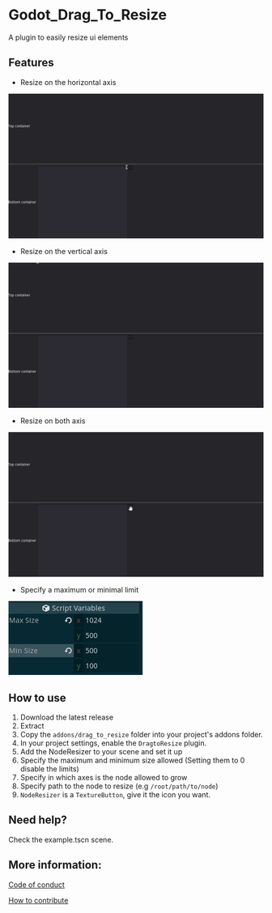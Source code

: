 # Godot_Drag_To_Resize
A plugin to easily resize ui elements

## Features
- Resize on the horizontal axis

![](https://github.com/Lyaaaaaaaaaaaaaaa/Godot_Drag_To_Resize/blob/Master/images/hresize.gif)

- Resize on the vertical axis

![](https://github.com/Lyaaaaaaaaaaaaaaa/Godot_Drag_To_Resize/blob/Master/images/vresize.gif)

- Resize on both axis

![](https://github.com/Lyaaaaaaaaaaaaaaa/Godot_Drag_To_Resize/blob/Master/images/bresize.gif)

- Specify a maximum or minimal limit

![](https://github.com/Lyaaaaaaaaaaaaaaa/Godot_Drag_To_Resize/blob/Master/images/min_max.png)

## How to use

1. Download the latest release
2. Extract
3. Copy the `addons/drag_to_resize` folder into your project's addons folder.
4. In your project settings, enable the `DragtoResize` plugin.
5. Add the NodeResizer to your scene and set it up
  1. Specify the maximum and minimum size allowed (Setting them to 0 disable the limits)
  2. Specify in which axes is the node allowed to grow
  3. Specify path to the node to resize (e.g `/root/path/to/node`) 
6. `NodeResizer` is a `TextureButton`, give it the icon you want.

## Need help?

Check the example.tscn scene.

## More information:

[Code of conduct](https://github.com/Lyaaaaaaaaaaaaaaa/Godot_Drag_To_Resize/blob/master/CODE_OF_CONDUCT.md)

[How to contribute](https://github.com/Lyaaaaaaaaaaaaaaa/Godot_Drag_To_Resize/blob/master/CONTRIBUTING.md)